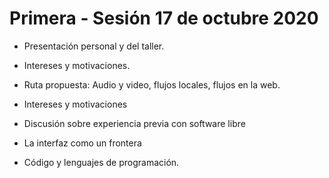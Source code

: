 # Primera - Sesión 17 de octubre 2020

- Presentación personal y del taller.

- Intereses y motivaciones. 

- Ruta propuesta: Audio y video, flujos locales, flujos en la web.

- Intereses y motivaciones 

- Discusión sobre experiencia previa con software libre

- La interfaz como un frontera

- Código y lenguajes de programación.

